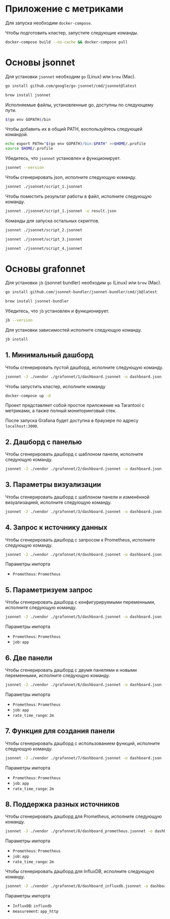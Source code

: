 # Приложение с метриками

Для запуска необходим `docker-compose`.

Чтобы подготовить кластер, запустите следующие команды.

```bash
docker-compose build --no-cache && docker-compose pull
```

# Основы jsonnet

Для установки `jsonnet` необходим `go` (Linux) или `brew` (Mac).

```bash
go install github.com/google/go-jsonnet/cmd/jsonnet@latest
```

```bash
brew install jsonnet
```

Исполняемые файлы, установленные go, доступны по следующему пути.
```bash
$(go env GOPATH)/bin
```

Чтобы добавить их в общий PATH, воспользуйтесь следующей командой.
```bash
echo export PATH="$(go env GOPATH)/bin:$PATH" >>$HOME/.profile
source $HOME/.profile
```

Убедитесь, что `jsonnet` установлен и функционирует.

```bash
jsonnet --version
```

Чтобы сгенерировать json, исполните следующую команду.

```bash
jsonnet ./jsonnet/script_1.jsonnet
```

Чтобы поместить результат работы в файл, исполните следующую команду.

```bash
jsonnet ./jsonnet/script_1.jsonnet -o result.json
```

Команды для запуска остальных скриптов.

```bash
jsonnet ./jsonnet/script_2.jsonnet
```

```bash
jsonnet ./jsonnet/script_3.jsonnet
```

```bash
jsonnet ./jsonnet/script_4.jsonnet
```

# Основы grafonnet

Для установки `jb` (jsonnet bundler) необходим `go` (Linux) или `brew` (Mac).

```bash
go install github.com/jsonnet-bundler/jsonnet-bundler/cmd/jb@latest
```

```bash
brew install jsonnet-bundler
```

Убедитесь, что `jb` установлен и функционирует.

```bash
jb --version
```

Для установки зависимостей исполните следующую команду.

```bash
jb install
```

## 1. Минимальный дашборд

Чтобы сгенерировать пустой дашборд, исполните следующую команду.

```bash
jsonnet -J ./vendor ./grafonnet/1/dashboard.jsonnet -o dashboard.json
```

Чтобы запустить кластер, исполните команду
```bash
docker-compose up -d
```

Проект представляет собой простое приложение на Tarantool c метриками,
а также полный мониторинговый стек.

После запуска Grafana будет доступна в браузере по адресу `localhost:3000`.

## 2. Дашборд с панелью

Чтобы сгенерировать дашборд с шаблоном панели, исполните следующую команду.

```bash
jsonnet -J ./vendor ./grafonnet/2/dashboard.jsonnet -o dashboard.json
```

## 3. Параметры визуализации

Чтобы сгенерировать дашборд с шаблоном панели и изменённой визуализацией,
исполните следующую команду.

```bash
jsonnet -J ./vendor ./grafonnet/3/dashboard.jsonnet -o dashboard.json
```

## 4. Запрос к источнику данных

Чтобы сгенерировать дашборд с запросом к Prometheus,
исполните следующую команду.

```bash
jsonnet -J ./vendor ./grafonnet/4/dashboard.jsonnet -o dashboard.json
```

Параметры импорта
- `Prometheus`: `Prometheus`

## 5. Параметризуем запрос

Чтобы сгенерировать дашборд с конфигурируемыми переменными,
исполните следующую команду.

```bash
jsonnet -J ./vendor ./grafonnet/5/dashboard.jsonnet -o dashboard.json
```

Параметры импорта
- `Prometheus`: `Prometheus`
- `job`: `app`

## 6. Две панели

Чтобы сгенерировать дашборд с двумя панелями и новыми переменными,
исполните следующую команду.

```bash
jsonnet -J ./vendor ./grafonnet/6/dashboard.jsonnet -o dashboard.json
```

Параметры импорта
- `Prometheus`: `Prometheus`
- `job`: `app`
- `rate_time_range`: `2m`

## 7. Функция для создания панели

Чтобы сгенерировать дашборд с использованием функций,
исполните следующую команду.

```bash
jsonnet -J ./vendor ./grafonnet/7/dashboard.jsonnet -o dashboard.json
```

Параметры импорта
- `Prometheus`: `Prometheus`
- `job`: `app`
- `rate_time_range`: `2m`

## 8. Поддержка разных источников

Чтобы сгенерировать дашборд для Prometheus, исполните следующую команду.

```bash
jsonnet -J ./vendor ./grafonnet/8/dashboard_prometheus.jsonnet -o dashboard.json
```

Параметры импорта
- `Prometheus`: `Prometheus`
- `job`: `app`
- `rate_time_range`: `2m`

Чтобы сгенерировать дашборд для InfluxDB, исполните следующую команду.

```bash
jsonnet -J ./vendor ./grafonnet/8/dashboard_influxdb.jsonnet -o dashboard.json
```

Параметры импорта
- `InfluxDB`: `influxdb`
- `measurement`: `app_http`